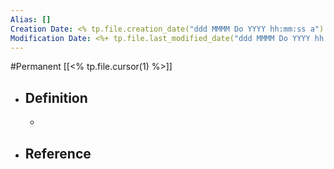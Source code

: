 ```yaml
---
Alias: []
Creation Date: <% tp.file.creation_date("ddd MMMM Do YYYY hh:mm:ss a") %> 
Modification Date: <%+ tp.file.last_modified_date("ddd MMMM Do YYYY hh:mm:ss a") %>
---
```

#Permanent [[<% tp.file.cursor(1) %>]]

- ## Definition
	- 
- ## Reference